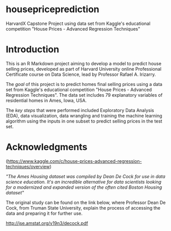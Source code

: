 # housepriceprediction
HarvardX Capstone Project using data set from Kaggle's educational competition "House Prices - Advanced Regression Techniques"

# Introduction

This is an R Markdown project aiming to develop a model to predict house selling prices, developed as part of Harvard University online Professional Certificate course on Data Science, lead by Professor Rafael A. Irizarry.

The *goal* of this project is to predict homes final selling prices using a data set from Kaggle's educational competition "House Prices - Advanced Regression Techniques". The data set includes 79 explanatory variables of residential homes in Ames, Iowa, USA.

The *key steps* that were performed included Exploratory Data Analysis (EDA), data visualization, data wrangling and training the machine learning algorithm using the inputs in one subset to predict selling prices in the test set.

# Acknowledgments

(<https://www.kaggle.com/c/house-prices-advanced-regression-techniques/overview>)

*"The Ames Housing dataset was compiled by Dean De Cock for use in data science education. It's an incredible alternative for data scientists looking for a modernized and expanded version of the often cited Boston Housing dataset"*

The original study can be found on the link below, where Professor Dean De Cock, from Truman State University, explain the process of accessing the data and preparing it for further use.

<http://jse.amstat.org/v19n3/decock.pdf>
